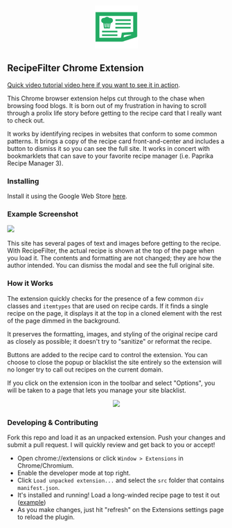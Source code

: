 <p align="center"><img src="src/img/icon-128.png" width="100"></p>

## RecipeFilter Chrome Extension

[Quick video tutorial video here if you want to see it in action](https://www.youtube.com/watch?v=3Xq1p10f3v4).

This Chrome browser extension helps cut through to the chase when browsing food blogs. It is born out of my frustration in having to scroll through a prolix life story before getting to the recipe card that I really want to check out.

It works by identifying recipes in websites that conform to some common patterns. It brings a copy of the recipe card front-and-center and includes a button to dismiss it so you can see the full site. It works in concert with bookmarklets that can save to your favorite recipe manager (i.e. Paprika Recipe Manager 3).



### Installing

Install it using the Google Web Store [here](https://chrome.google.com/webstore/detail/recipe-filter/ahlcdjbkdaegmljnnncfnhiioiadakae).



### Example Screenshot

![](https://i.imgur.com/qa8Fj6l.png)



This site has several pages of text and images before getting to the recipe. With RecipeFilter, the actual recipe is shown at the top of the page when you load it. The contents and formatting are not changed; they are how the author intended. You can dismiss the modal and see the full original site.



### How it Works

The extension quickly checks for the presence of a few common `div` classes and `itemtypes` that are used on recipe cards. If it finds a single recipe on the page, it displays it at the top in a cloned element with the rest of the page dimmed in the background.

It preserves the formatting, images, and styling of the original recipe card as closely as possible; it doesn't try to "sanitize" or reformat the recipe.

Buttons are added to the recipe card to control the extension. You can choose to close the popup or blacklist the site entirely so the extension will no longer try to call out recipes on the current domain.

If you click on the extension icon in the toolbar and select "Options", you will be taken to a page that lets you manage your site blacklist.



<p align="center"><img src="img/options.png" width="500"></p>



### Developing & Contributing

Fork this repo and load it as an unpacked extension. Push your changes and submit a pull request. I will quickly review and get back to you or accept!

- Open chrome://extensions or click `Window > Extensions` in Chrome/Chromium.
- Enable the developer mode at top right.
- Click `Load unpacked extension...` and select the `src` folder that contains `manifest.json`.
- It's installed and running! Load a long-winded recipe page to test it out ([example](https://www.gimmesomeoven.com/instant-pot-steamed-artichokes/))
- As you make changes, just hit "refresh" on the Extensions settings page to reload the plugin.

